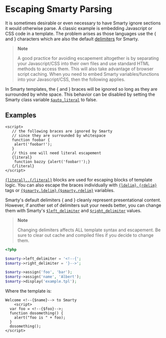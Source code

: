 # Escaping Smarty Parsing

It is sometimes desirable or even necessary to have Smarty ignore
sections it would otherwise parse. A classic example is embedding
Javascript or CSS code in a template. The problem arises as those
languages use the { and } characters which are also the default
[delimiters](../language-builtin-functions/language-function-ldelim.md) for Smarty.

> **Note**
>
> A good practice for avoiding escapement altogether is by separating
> your Javascript/CSS into their own files and use standard HTML methods
> to access them. This will also take advantage of browser script
> caching. When you need to embed Smarty variables/functions into your
> Javascript/CSS, then the following applies.

In Smarty templates, the { and } braces will be ignored so long as they
are surrounded by white space. This behavior can be disabled by setting
the Smarty class variable [`$auto_literal`](../../programmers/api-variables/variable-auto-literal.md) to
false.

## Examples

```smarty
<script>
   // the following braces are ignored by Smarty
   // since they are surrounded by whitespace
   function foobar {
    alert('foobar!');
   }
   // this one will need literal escapement
   {literal}
    function bazzy {alert('foobar!');}
   {/literal}
</script>
```  
     
[`{literal}..{/literal}`](../language-builtin-functions/language-function-literal.md) blocks are used
for escaping blocks of template logic. You can also escape the braces
individually with
[`{ldelim}`, `{rdelim}`](../language-builtin-functions/language-function-ldelim.md) tags or
[`{$smarty.ldelim}`,`{$smarty.rdelim}`](../language-variables/language-variables-smarty.md#smartyldelim-smartyrdelim-languagevariablessmartyldelim)
variables.

Smarty's default delimiters { and } cleanly represent presentational
content. However, if another set of delimiters suit your needs better,
you can change them with Smarty's
[`$left_delimiter`](../../programmers/api-variables/variable-left-delimiter.md) and
[`$right_delimiter`](../../programmers/api-variables/variable-right-delimiter.md) values.

> **Note**
>
> Changing delimiters affects ALL template syntax and escapement. Be
> sure to clear out cache and compiled files if you decide to change
> them.

```php
<?php

$smarty->left_delimiter = '<!--{';
$smarty->right_delimiter = '}-->';

$smarty->assign('foo', 'bar');
$smarty->assign('name', 'Albert');
$smarty->display('example.tpl');
```

Where the template is:

```smarty
Welcome <!--{$name}--> to Smarty
    <script>
  var foo = <!--{$foo}-->;
  function dosomething() {
    alert("foo is " + foo);
  }
  dosomething();
</script>
```

